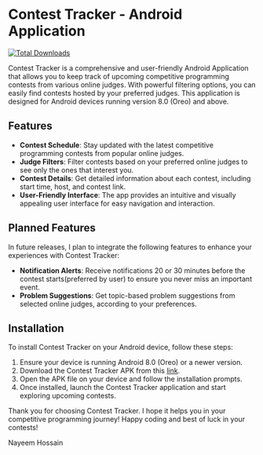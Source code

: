 # Contest Tracker - Android Application
[![Total Downloads](https://img.shields.io/github/downloads/im-nayeem/contest-tracker-android/total.svg)](https://github.com/im-nayeem/contest-tracker-android/releases)

Contest Tracker is a comprehensive and user-friendly Android Application that allows you to keep track of upcoming competitive programming contests from various online judges. With powerful filtering options, you can easily find contests hosted by your preferred judges. This application is designed for Android devices running version 8.0 (Oreo) and above.

## Features

- **Contest Schedule**: Stay updated with the latest competitive programming contests from popular online judges.
- **Judge Filters**: Filter contests based on your preferred online judges to see only the ones that interest you.
- **Contest Details**: Get detailed information about each contest, including start time, host, and contest link.
- **User-Friendly Interface**: The app provides an intuitive and visually appealing user interface for easy navigation and interaction.

## Planned Features

In future releases, I plan to integrate the following features to enhance your experiences with Contest Tracker:

- **Notification Alerts**: Receive notifications 20 or 30 minutes before the contest starts(preferred by user) to ensure you never miss an important event.
- **Problem Suggestions**: Get topic-based problem suggestions from selected online judges, according to your preferences.


## Installation

To install Contest Tracker on your Android device, follow these steps:

1. Ensure your device is running Android 8.0 (Oreo) or a newer version.
2. Download the Contest Tracker APK from this [link](https://github.com/im-nayeem/contest-tracker-android/releases/download/v1.0/contest-tracker.apk).
3. Open the APK file on your device and follow the installation prompts.
4. Once installed, launch the Contest Tracker application and start exploring upcoming contests.


Thank you for choosing Contest Tracker. I hope it helps you in your competitive programming journey! Happy coding and best of luck in your contests!

Nayeem Hossain
